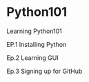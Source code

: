 # Python101
Learning Python101


EP.1 Installing Python

Ep.2 Learning GUI

Ep.3 Signing up for GitHub
